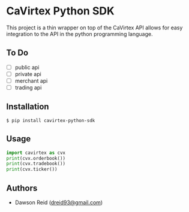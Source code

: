 
# CaVirtex Python SDK

This project is a thin wrapper on top of the CaVirtex API allows for easy
integration to the API in the python programming language.

## To Do

- [ ] public api
- [ ] private api
- [ ] merchant api
- [ ] trading api

## Installation

```
$ pip install cavirtex-python-sdk
```

## Usage

```python
import cavirtex as cvx
print(cvx.orderbook())
print(cvx.tradebook())
print(cvx.ticker())
```

## Authors

- Dawson Reid (dreid93@gmail.com)
